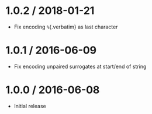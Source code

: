 # 1.0.2 / 2018-01-21

- Fix encoding `%`{.verbatim} as last character

# 1.0.1 / 2016-06-09

- Fix encoding unpaired surrogates at start/end of string

# 1.0.0 / 2016-06-08

- Initial release
